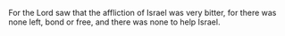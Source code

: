 For the Lord saw that the affliction of Israel was very bitter, for there was none left, bond or free, and there was none to help Israel.
